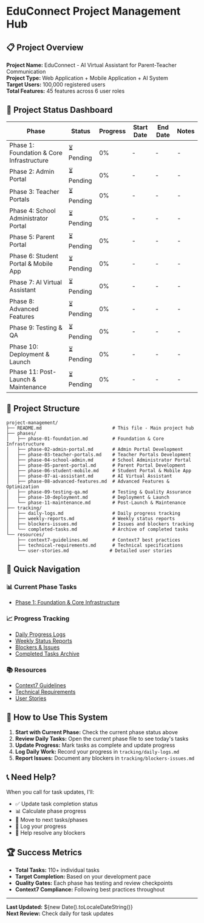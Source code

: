 # EduConnect Project Management Hub

## 📋 Project Overview
**Project Name:** EduConnect - AI Virtual Assistant for Parent-Teacher Communication  
**Project Type:** Web Application + Mobile Application + AI System  
**Target Users:** 100,000 registered users  
**Total Features:** 45 features across 6 user roles  

## 🎯 Project Status Dashboard

| Phase | Status | Progress | Start Date | End Date | Notes |
|-------|--------|----------|------------|----------|-------|
| Phase 1: Foundation & Core Infrastructure | ⏳ Pending | 0% | - | - | - |
| Phase 2: Admin Portal | ⏳ Pending | 0% | - | - | - |
| Phase 3: Teacher Portals | ⏳ Pending | 0% | - | - | - |
| Phase 4: School Administrator Portal | ⏳ Pending | 0% | - | - | - |
| Phase 5: Parent Portal | ⏳ Pending | 0% | - | - | - |
| Phase 6: Student Portal & Mobile App | ⏳ Pending | 0% | - | - | - |
| Phase 7: AI Virtual Assistant | ⏳ Pending | 0% | - | - | - |
| Phase 8: Advanced Features | ⏳ Pending | 0% | - | - | - |
| Phase 9: Testing & QA | ⏳ Pending | 0% | - | - | - |
| Phase 10: Deployment & Launch | ⏳ Pending | 0% | - | - | - |
| Phase 11: Post-Launch & Maintenance | ⏳ Pending | 0% | - | - | - |

## 📁 Project Structure

```
project-management/
├── README.md                          # This file - Main project hub
├── phases/
│   ├── phase-01-foundation.md         # Foundation & Core Infrastructure
│   ├── phase-02-admin-portal.md       # Admin Portal Development
│   ├── phase-03-teacher-portals.md    # Teacher Portals Development
│   ├── phase-04-school-admin.md       # School Administrator Portal
│   ├── phase-05-parent-portal.md      # Parent Portal Development
│   ├── phase-06-student-mobile.md     # Student Portal & Mobile App
│   ├── phase-07-ai-assistant.md       # AI Virtual Assistant
│   ├── phase-08-advanced-features.md  # Advanced Features & Optimization
│   ├── phase-09-testing-qa.md         # Testing & Quality Assurance
│   ├── phase-10-deployment.md         # Deployment & Launch
│   └── phase-11-maintenance.md        # Post-Launch & Maintenance
├── tracking/
│   ├── daily-logs.md                  # Daily progress tracking
│   ├── weekly-reports.md              # Weekly status reports
│   ├── blockers-issues.md             # Issues and blockers tracking
│   └── completed-tasks.md             # Archive of completed tasks
└── resources/
    ├── context7-guidelines.md         # Context7 best practices
    ├── technical-requirements.md      # Technical specifications
    └── user-stories.md               # Detailed user stories
```

## 🚀 Quick Navigation

### 📊 Current Phase Tasks
- [Phase 1: Foundation & Core Infrastructure](phases/phase-01-foundation.md)

### 📈 Progress Tracking
- [Daily Progress Logs](tracking/daily-logs.md)
- [Weekly Status Reports](tracking/weekly-reports.md)
- [Blockers & Issues](tracking/blockers-issues.md)
- [Completed Tasks Archive](tracking/completed-tasks.md)

### 📚 Resources
- [Context7 Guidelines](resources/context7-guidelines.md)
- [Technical Requirements](resources/technical-requirements.md)
- [User Stories](resources/user-stories.md)

## 🎯 How to Use This System

1. **Start with Current Phase:** Check the current phase status above
2. **Review Daily Tasks:** Open the current phase file to see today's tasks
3. **Update Progress:** Mark tasks as complete and update progress
4. **Log Daily Work:** Record your progress in `tracking/daily-logs.md`
5. **Report Issues:** Document any blockers in `tracking/blockers-issues.md`

## 📞 Need Help?

When you call for task updates, I'll:
- ✅ Update task completion status
- 📊 Calculate phase progress
- 🔄 Move to next tasks/phases
- 📝 Log your progress
- 🚨 Help resolve any blockers

## 🏆 Success Metrics

- **Total Tasks:** 110+ individual tasks
- **Target Completion:** Based on your development pace
- **Quality Gates:** Each phase has testing and review checkpoints
- **Context7 Compliance:** Following best practices throughout

---

**Last Updated:** ${new Date().toLocaleDateString()}  
**Next Review:** Check daily for task updates 